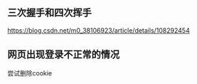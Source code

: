 ## 三次握手和四次挥手

https://blog.csdn.net/m0_38106923/article/details/108292454

## 网页出现登录不正常的情况

尝试删除cookie
